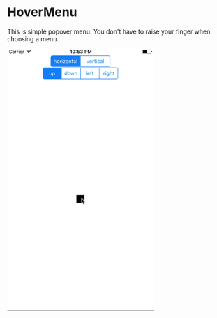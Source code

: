 # HoverMenu
This is simple popover menu.
You don't have to raise your finger when choosing a menu.

<img src="https://raw.githubusercontent.com/on0z/HoverMenu/materials/materials/HoverMenu.png" alt="APNG画像" height="600">
